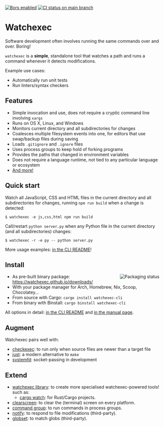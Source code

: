 [![Bors enabled](https://bors.tech/images/badge_small.svg)](https://app.bors.tech/repositories/45670)
[![CI status on main branch](https://github.com/watchexec/watchexec/actions/workflows/main.yml/badge.svg)](https://github.com/watchexec/watchexec/actions/workflows/main.yml)

# Watchexec

Software development often involves running the same commands over and over. Boring!

`watchexec` is a **simple**, standalone tool that watches a path and runs a command whenever it detects modifications.

Example use cases:

* Automatically run unit tests
* Run linters/syntax checkers


## Features

* Simple invocation and use, does not require a cryptic command line involving `xargs`
* Runs on OS X, Linux, and Windows
* Monitors current directory and all subdirectories for changes
* Coalesces multiple filesystem events into one, for editors that use swap/backup files during saving
* Loads `.gitignore` and `.ignore` files
* Uses process groups to keep hold of forking programs
* Provides the paths that changed in environment variables
* Does not require a language runtime, not tied to any particular language or ecosystem
* [And more!](./cli/#features)


## Quick start

Watch all JavaScript, CSS and HTML files in the current directory and all subdirectories for changes, running `npm run build` when a change is detected:

    $ watchexec -e js,css,html npm run build

Call/restart `python server.py` when any Python file in the current directory (and all subdirectories) changes:

    $ watchexec -r -e py -- python server.py

More usage examples: [in the CLI README](./cli/#usage-examples)!

## Install

<a href="https://repology.org/project/watchexec/versions"><img align="right" src="https://repology.org/badge/vertical-allrepos/watchexec.svg" alt="Packaging status"></a>

- As pre-built binary package: https://watchexec.github.io/downloads/
- With your package manager for Arch, Homebrew, Nix, Scoop, Chocolatey…
- From source with Cargo: `cargo install watchexec-cli`
- From binary with Binstall: `cargo binstall watchexec-cli`

All options in detail: [in the CLI README](./cli/#installation)
and [in the manual page](./doc/watchexec.1.ronn).


## Augment

Watchexec pairs well with:

- [checkexec](https://github.com/kurtbuilds/checkexec): to run only when source files are newer than a target file
- [just](https://github.com/casey/just): a modern alternative to `make`
- [systemfd](https://github.com/mitsuhiko/systemfd): socket-passing in development

## Extend

- [watchexec library](./lib/): to create more specialised watchexec-powered tools! such as:
  - [cargo watch](https://github.com/watchexec/cargo-watch): for Rust/Cargo projects.
- [clearscreen](https://github.com/watchexec/clearscreen): to clear the (terminal) screen on every platform.
- [command group](https://github.com/watchexec/command-group): to run commands in process groups.
- [notify](https://github.com/notify-rs/notify): to respond to file modifications (third-party).
- [globset](https://crates.io/crates/globset): to match globs (third-party).
